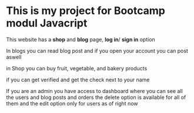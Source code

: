 This is my project for Bootcamp modul Javacript
===============================================
This website has a **shop** and **blog** page, **log in**/ **sign in** option

In blogs you can read blog post and if you open your account you can post aswell

in Shop you can buy fruit, vegetable, and bakery products 

if you can get verified and get the check next to your name

If you are an admin you have access to dashboard where you can see all the users and blog posts and orders 
 the delete option is available for all of them and the edit option only for users as of right now
